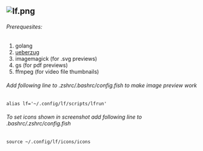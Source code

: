 ![lf.png](https://i.postimg.cc/g0XRTtfv/lf.png)
---
###### Prerequesites:

1. golang
2. [ueberzug](https://github.com/seebye/ueberzug)
3. imagemagick (for .svg previews)
4. gs (for pdf previews)
5. ffmpeg (for video file thumbnails)


###### Add following line to .zshrc/.bashrc/config.fish to make image preview work
```
alias lf='~/.config/lf/scripts/lfrun'
```

###### To set icons shown in screenshot add following line to .bashrc/.zshrc/config.fish
```
source ~/.config/lf/icons/icons
```

